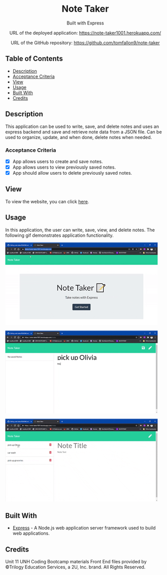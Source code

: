 <div align="center">

# Note Taker

Built with Express

URL of the deployed application: https://note-taker1001.herokuapp.com/

URL of the GitHub repository: https://github.com/tomfallon9/note-taker

</div>

## Table of Contents 

* [Description](#description)
* [Acceptance Criteria](#acceptance-criteria)
* [View](#view)
* [Usage](#usage)
* [Built With](#built-with)
* [Credits](#credits)


## Description

This application can be used to write, save, and delete notes and uses an express backend and save and retrieve note data from a JSON file. Can be used to organize, update, and when done, delete notes when needed.

### Acceptance Criteria

- [x] App allows users to create and save notes.
- [x] App allows users to view previously saved notes.
- [x] App should allow users to delete previously saved notes.

## View

To view the website, you can click [here](https://note-taker1001.herokuapp.com/).


## Usage

In this application, the user can write, save, view, and delete notes. The following gif demonstrates application functionality.

![](assets/notetakergif1.gif)

![](assets/notetakergif2.gif)

![](assets/notetakergif3.gif)


## Built With

* [Express](https://expressjs.com/) - A Node.js web application server framework used to build web applications. 

## Credits
Unit 11 UNH Coding Bootcamp materials 
Front End files provided by ©Trilogy Education Services, a 2U, Inc. brand. All Rights Reserved.



